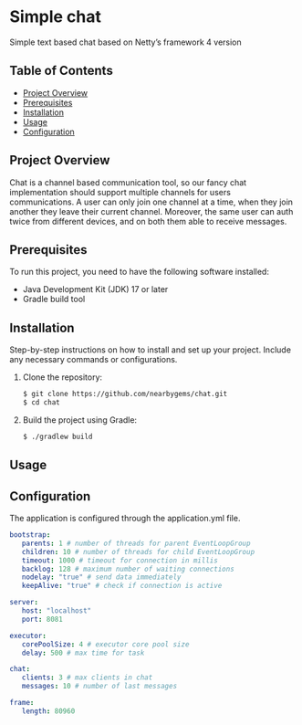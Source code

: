 # Simple chat

Simple text based chat based on Netty’s framework 4 version

## Table of Contents

- [Project Overview](#project-overview)
- [Prerequisites](#prerequisites)
- [Installation](#installation)
- [Usage](#usage)
- [Configuration](#configuration)

## Project Overview

Chat is a channel based communication tool, so our fancy chat implementation should support multiple channels for users
communications.
A user can only join one channel at a time, when they join another they leave their current channel.
Moreover, the same user can auth twice from different devices, and on both them able to receive messages.

## Prerequisites

To run this project, you need to have the following software installed:

- Java Development Kit (JDK) 17 or later
- Gradle build tool

## Installation

Step-by-step instructions on how to install and set up your project. Include any necessary commands or configurations.

1. Clone the repository:

   ```bash
   $ git clone https://github.com/nearbygems/chat.git
   $ cd chat

2. Build the project using Gradle:

   ```bash
   $ ./gradlew build

## Usage



## Configuration

The application is configured through the application.yml file.

   ```yaml
   bootstrap:
      parents: 1 # number of threads for parent EventLoopGroup
      children: 10 # number of threads for child EventLoopGroup
      timeout: 1000 # timeout for connection in millis
      backlog: 128 # maximum number of waiting connections
      nodelay: "true" # send data immediately
      keepAlive: "true" # check if connection is active
   
   server:
      host: "localhost"
      port: 8081

   executor:
      corePoolSize: 4 # executor core pool size
      delay: 500 # max time for task

   chat:
      clients: 3 # max clients in chat
      messages: 10 # number of last messages

   frame:
      length: 80960

